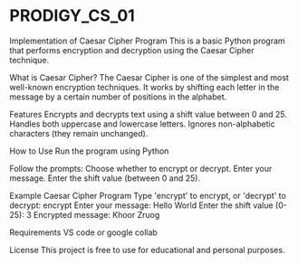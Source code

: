 # PRODIGY_CS_01
Implementation of Caesar Cipher Program
This is a basic Python program that performs encryption and decryption using the Caesar Cipher technique.

What is Caesar Cipher?
The Caesar Cipher is one of the simplest and most well-known encryption techniques. It works by shifting each letter in the message by a certain number of positions in the alphabet.

Features
Encrypts and decrypts text using a shift value between 0 and 25.
Handles both uppercase and lowercase letters.
Ignores non-alphabetic characters (they remain unchanged).

How to Use
Run the program using Python

Follow the prompts:
Choose whether to encrypt or decrypt.
Enter your message.
Enter the shift value (between 0 and 25).

Example
Caesar Cipher Program
Type 'encrypt' to encrypt, or 'decrypt' to decrypt: encrypt
Enter your message: Hello World
Enter the shift value (0-25): 3
Encrypted message: Khoor Zruog

Requirements
VS code or google collab

License
This project is free to use for educational and personal purposes.
